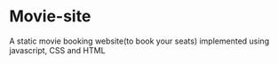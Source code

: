 # Movie-site
A static movie booking website(to book your seats) implemented using javascript, CSS and HTML

